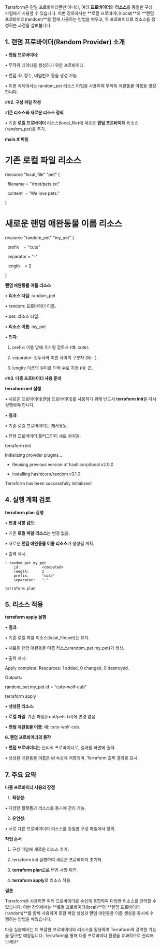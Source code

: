 
Terraform은 단일 프로바이더뿐만 아니라, 여러 **프로바이더**와 **리소스**를 동일한 구성 파일에서 사용할 수 있습니다. 이번 강의에서는 **로컬 프로바이더(local)**와 **랜덤 프로바이더(random)**를 함께 사용하는 방법을 배우고, 두 프로바이더로 리소스를 생성하는 과정을 살펴봅니다.

  

## **1. 랜덤 프로바이더(Random Provider) 소개**

• **랜덤 프로바이더**:

• 무작위 데이터를 생성하기 위한 프로바이더.

• 랜덤 ID, 정수, 비밀번호 등을 생성 가능.

• 이번 예제에서는 random_pet 리소스 타입을 사용하여 무작위 애완동물 이름을 생성합니다.

  

##**2. 구성 파일 작성**

  

**기존 리소스와 새로운 리소스 정의**

• 기존 **로컬 프로바이더** 리소스(local_file)에 새로운 **랜덤 프로바이더** 리소스(random_pet)를 추가.

  

**main.tf 파일**

  

# 기존 로컬 파일 리소스

resource "local_file" "pet" {

  filename = "/root/pets.txt"

  content  = "We love pets."

}

  

# 새로운 랜덤 애완동물 이름 리소스

resource "random_pet" "my_pet" {

  prefix    = "cute"

  separator = "-"

  length    = 2

}

  

**랜덤 애완동물 이름 리소스**

• **리소스 타입**: random_pet

• random: 프로바이더 이름.

• pet: 리소스 타입.

• **리소스 이름**: my_pet

• **인자**:

1. prefix: 이름 앞에 추가될 접두사 (예: cute).

2. separator: 접두사와 이름 사이의 구분자 (예: -).

3. length: 이름의 길이를 단어 수로 지정 (예: 2).

  

##**3. 다중 프로바이더 사용 준비**

  

**terraform init 실행**

• 새로운 프로바이더(랜덤 프로바이더)를 사용하기 위해 반드시 **terraform init**을 다시 실행해야 합니다.

• **결과**:

• 기존 로컬 프로바이더는 재사용됨.

• 랜덤 프로바이더 플러그인이 새로 설치됨.

  

terraform init

  

Initializing provider plugins...

- Reusing previous version of hashicorp/local v2.0.0

- Installing hashicorp/random v3.1.0

Terraform has been successfully initialized!

  

## **4. 실행 계획 검토**

  

**terraform plan 실행**

• **변경 사항 검토**:

• 기존 **로컬 파일 리소스**는 변경 없음.

• 새로운 **랜덤 애완동물 이름 리소스**가 생성될 계획.

• 출력 예시:

```
+ random_pet.my_pet
    id:          <computed>
    length:      2
    prefix:      "cute"
    separator:   "-"
```


```
terraform plan  
```

## **5. 리소스 적용**

  

**terraform apply 실행**

• **결과**:

• 기존 로컬 파일 리소스(local_file.pet)는 유지.

• 새로운 랜덤 애완동물 이름 리소스(random_pet.my_pet)가 생성.

• 출력 예시:

  

Apply complete! Resources: 1 added, 0 changed, 0 destroyed.

  

Outputs:

random_pet.my_pet.id = "cute-wolf-cub"

  

terraform apply

  

• **생성된 리소스**:

• **로컬 파일**: 기존 파일(/root/pets.txt)에 변경 없음.

• **랜덤 애완동물 이름**: 예: cute-wolf-cub.

  

**6. 랜덤 프로바이더의 동작**

• **랜덤 프로바이더**는 논리적 프로바이더로, 결과를 화면에 출력.

• 생성된 애완동물 이름은 id 속성에 저장되며, Terraform 출력 결과로 표시.

  

## **7. 주요 요약**

  

**다중 프로바이더 사용의 장점**

1. **확장성**:

• 다양한 플랫폼과 리소스를 동시에 관리 가능.

2. **유연성**:

• 서로 다른 프로바이더의 리소스를 동일한 구성 파일에서 정의.

  

**작업 순서**

1. 구성 파일에 새로운 리소스 추가.

2. terraform init 실행하여 새로운 프로바이더 초기화.

3. **terraform plan**으로 변경 사항 확인.

4. **terraform apply**로 리소스 적용.

  

**결론**

  

Terraform을 사용하면 여러 프로바이더를 손쉽게 통합하여 다양한 리소스를 관리할 수 있습니다. 이번 강의에서는 **로컬 프로바이더(local)**와 **랜덤 프로바이더(random)**를 함께 사용하여 로컬 파일 생성과 랜덤 애완동물 이름 생성을 동시에 수행하는 방법을 배웠습니다.

  

다음 실습에서는 더 복잡한 프로바이더와 리소스를 활용하여 Terraform의 강력한 기능을 탐구할 예정입니다. Terraform을 통해 다중 프로바이더 환경을 효과적으로 관리해 보세요!
